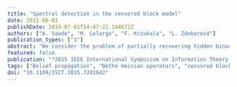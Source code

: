```yaml
---
title: "Spectral detection in the censored block model"
date: 2015-06-01
publishDate: 2019-07-01T14:47:22.144672Z
authors: ["A. Saade", "M. Lelarge", "F. Krzakala", "L. Zdeborová"]
publication_types: ["1"]
abstract: "We consider the problem of partially recovering hidden binary variables from the observation of (few) censored edge weights, a problem with applications in community detection, correlation clustering and synchronization. We describe two spectral algorithms for this task based on the non-backtracking and the Bethe Hessian operators. These algorithms are shown to be asymptotically optimal for the partial recovery problem, in that they detect the hidden assignment as soon as it is information theoretically possible to do so."
featured: false
publication: "*2015 IEEE International Symposium on Information Theory (ISIT)*"
tags: ["Belief propagation", "Bethe Hessian operators", "censored block model", "community detection", "correlation clustering", "correlation methods", "Eigenvalues and eigenfunctions", "few censored edge weights", "Glass", "Hessian matrices", "hidden binary variable partial recovery", "Image edge detection", "Physics", "spectral algorithms", "spectral analysis", "spectral detection", "Stochastic processes", "Symmetric matrices", "synchronisation", "synchronization"]
doi: "10.1109/ISIT.2015.7282642"
---
```


